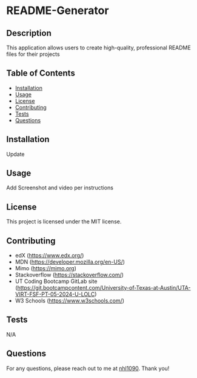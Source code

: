 
# README-Generator

## Description
This application allows users to create high-quality, professional README files for their projects

## Table of Contents
- [Installation](#installation)
- [Usage](#usage)
- [License](#license)
- [Contributing](#contributing)
- [Tests](#tests)
- [Questions](#questions)

## Installation
Update

## Usage
Add Screenshot and video per instructions

## License
This project is licensed under the MIT license.

## Contributing
- edX (https://www.edx.org/)
- MDN (https://developer.mozilla.org/en-US/)
- Mimo (https://mimo.org)
- Stackoverflow (https://stackoverflow.com/)
- UT Coding Bootcamp GitLab site (https://git.bootcampcontent.com/University-of-Texas-at-Austin/UTA-VIRT-FSF-PT-05-2024-U-LOLC)
- W3 Schools (https://www.w3schools.com/)

## Tests
N/A

## Questions
For any questions, please reach out to me at [nhl1090](https://github.com/nhl1090). Thank you!
